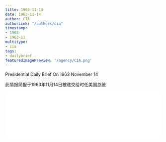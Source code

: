 ```yaml
---
title: 1963-11-14
date: 1963-11-14
author: CIA 
authorLink: "/authors/cia"
timestamp: 
- 1963
- 1963-11
multitype: 
- cia
tags: 
- dailybrief
featuredImagePreview: '/agency/CIA.png'
---
```



Presidential Daily Brief On 1963 November 14

此情报简报于1963年11月14日被递交给时任美国总统

<!--more-->





<div id="over" style="width:100%; overflow:hidden"> <iframe id="sFrame" name="sFrame" frameborder="no" border="0"  allowfullscreen marginwidth="0" scrolling="no" src = " /CIA/1963-11-14.html "  style = " position:absulute; width: 806px; top: 300;" > </iframe> </div>